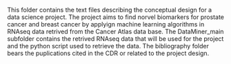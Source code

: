 This folder contains the text files  describing the conceptual design for a data science project. The project aims to find norvel biomarkers for  prostate cancer and breast cancer by applyign machine learning algorithms in RNAseq data retrived from the Cancer Atlas data base. 
The DataMiner_main subfolder  contains the retrived RNAseq data that will be used for the project and the python script used to retrieve the data. The bibliography folder bears the  puplications cited in the CDR  or related to the project design.
